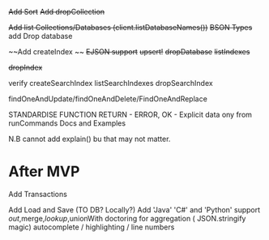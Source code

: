 


~~Add Sort~~
~~Add dropCollection~~


~~Add list Collections/Databases (client.listDatabaseNames())~~
~~BSON Types~~
add Drop database

~~Add createIndex ~~
~~EJSON support~~
~~upsert!~~
~~dropDatabase~~
~~listIndexes~~

~~dropIndex~~

verify createSearchIndex
listSearchIndexes
dropSearchIndex

findOneAndUpdate/findOneAndDelete/FindOneAndReplace


STANDARDISE FUNCTION RETURN - ERROR, OK - Explicit data ony from runCommands
Docs and Examples

N.B cannot add explain() bu that may not matter.

After MVP
=====

Add Transactions

Add Load and Save (TO DB? Locally?)
Add 'Java' 'C#' and 'Python' support
$out,$merge,$lookup,$unionWith doctoring for aggregation ( JSON.stringify magic)
autocomplete / highlighting / line numbers
